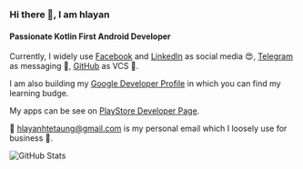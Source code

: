 ### Hi there 👋, I am hlayan
#### Passionate Kotlin First Android Developer

Currently, I widely use [Facebook](https://www.facebook.com/HlayanHtetAung) and [LinkedIn](https://www.linkedin.com/in/hlayanhtetaung) as social media 😍, [Telegram](https://t.me/hlayanhtetaung) as messaging 🥰, [GitHub](https://github.com/hlayan) as VCS 🤞.

I am also building my [Google Developer Profile](https://g.dev/hlayan) in which you can find my learning budge.

My apps can be see on [PlayStore Developer Page](https://play.google.com/store/apps/dev?id=4979257576048559572).

💌 hlayanhtetaung@gmail.com is my personal email which I loosely use for business 🙂.

![GitHub Stats](https://github-readme-stats.vercel.app/api?username=hlayan&show_icons=true&count_private=true)
